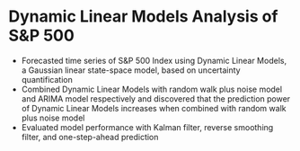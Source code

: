 # Dynamic Linear Models Analysis of S&P 500

- Forecasted time series of S&P 500 Index using Dynamic Linear Models, a Gaussian linear state-space model, based on uncertainty quantification
- Combined Dynamic Linear Models with random walk plus noise model and ARIMA model respectively and discovered that the prediction power of Dynamic Linear Models increases when combined with random walk plus noise model
- Evaluated model performance with Kalman filter, reverse smoothing filter, and one-step-ahead prediction
